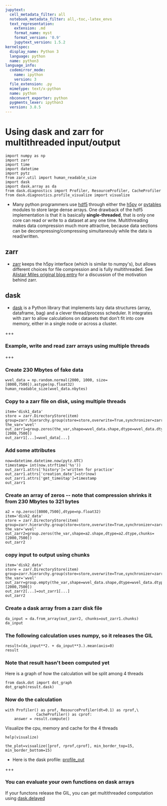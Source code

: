 ```yaml
---
jupytext:
  cell_metadata_filter: all
  notebook_metadata_filter: all,-toc,-latex_envs
  text_representation:
    extension: .md
    format_name: myst
    format_version: '0.9'
    jupytext_version: 1.5.2
kernelspec:
  display_name: Python 3
  language: python
  name: python3
language_info:
  codemirror_mode:
    name: ipython
    version: 3
  file_extension: .py
  mimetype: text/x-python
  name: python
  nbconvert_exporter: python
  pygments_lexer: ipython3
  version: 3.8.5
---
```


# Using dask and zarr for multithreaded input/output

```{code-cell} ipython3
import numpy as np
import zarr
import time
import datetime
import pytz
from zarr.util import human_readable_size
import dask
import dask.array as da
from dask.diagnostics import Profiler, ResourceProfiler, CacheProfiler
from dask.diagnostics.profile_visualize import visualize
```

* Many python programmers use [hdf5](https://support.hdfgroup.org/HDF5/) through either the [h5py](http://www.h5py.org/) or [pytables](http://www.pytables.org/) modules to store large dense arrays.  One drawback of the hdf5 implementation is that it is basically **single-threaded**, that is only one core can read or write to a dataset at any one time.  Multithreading makes data compression much more attractive, because data sections can be decompressing/compressing simultaneouly while the data is read/written.

## zarr

* [zarr](http://zarr.readthedocs.io/en/latest/?badge=latest) keeps the h5py interface (which is similar to numpy's), but allows different choices for file compression and is fully multithreaded.  See [Alistair Miles original blog entry](http://alimanfoo.github.io/2016/05/16/cpu-blues.html) for a discussion of the motivation behind zarr.

## dask

* [dask](http://dask.pydata.org/en/latest/) is a Python library that implements lazy data structures (array, dataframe, bag) and a clever thread/process scheduler.  It integrates with zarr to allow calculations on datasets that don't fit into core memory, either in a single node or across a cluster.

+++

### Example, write and read zarr arrays using multiple threads

+++

### Create 230 Mbytes of  fake data

```{code-cell} ipython3
wvel_data = np.random.normal(2000, 1000, size=[8000,7500]).astype(np.float32)
human_readable_size(wvel_data.nbytes)
```

### Copy to a zarr file on disk, using multiple threads

```{code-cell} ipython3
item='disk1_data'
store = zarr.DirectoryStore(item)
group=zarr.hierarchy.group(store=store,overwrite=True,synchronizer=zarr.ThreadSynchronizer())
the_var='wvel'
out_zarr1=group.zeros(the_var,shape=wvel_data.shape,dtype=wvel_data.dtype,chunks=[2000,7500])
out_zarr1[...]=wvel_data[...]
```

### Add some attributes

```{code-cell} ipython3
now=datetime.datetime.now(pytz.UTC)
timestamp= int(now.strftime('%s'))
out_zarr1.attrs['history']='written for practice'
out_zarr1.attrs['creation_date']=str(now)
out_zarr1.attrs['gmt_timestap']=timestamp
out_zarr1
```

### Create an array of zeros -- note that compression shrinks it from 230 Mbytes to 321 bytes

```{code-cell} ipython3
a2 = np.zeros([8000,7500],dtype=np.float32)
item='disk2_data'
store = zarr.DirectoryStore(item)
group=zarr.hierarchy.group(store=store,overwrite=True,synchronizer=zarr.ThreadSynchronizer())
the_var='wvel'
out_zarr2=group.zeros(the_var,shape=a2.shape,dtype=a2.dtype,chunks=[2000,7500])
out_zarr2
```

### copy input to output using chunks

```{code-cell} ipython3
item='disk2_data'
store = zarr.DirectoryStore(item)
group=zarr.hierarchy.group(store=store,overwrite=True,synchronizer=zarr.ThreadSynchronizer())
the_var='wvel'
out_zarr=group.empty(the_var,shape=wvel_data.shape,dtype=wvel_data.dtype,chunks=[2000,7500])
out_zarr2[...]=out_zarr1[...]
out_zarr2
```

### Create a dask array from a zarr disk file

```{code-cell} ipython3
da_input = da.from_array(out_zarr2, chunks=out_zarr1.chunks)
da_input
```

### The following calculation uses numpy, so it releases the GIL

```{code-cell} ipython3
result=(da_input**2. + da_input**3.).mean(axis=0)
result
```

### Note that result hasn't been computed yet

Here is a graph of how the calculation will be split among 4 threads

```{code-cell} ipython3
from dask.dot import dot_graph
dot_graph(result.dask)
```

### Now do the calculation

```{code-cell} ipython3
with Profiler() as prof, ResourceProfiler(dt=0.1) as rprof,\
              CacheProfiler() as cprof:
    answer = result.compute()
```

Visualize the cpu, memory and cache for the 4 threads

```{code-cell} ipython3
help(visualize)
```

```{code-cell} ipython3
the_plot=visualize([prof, rprof,cprof], min_border_top=15, min_border_bottom=15)
```

* Here is the dask profile:  [profile_out](./profile.html)

+++

### You can evaluate your own functions on dask arrays

If your functons release the GIL, you can get multithreaded computation using [dask.delayed](http://dask.pydata.org/en/latest/delayed.html)
